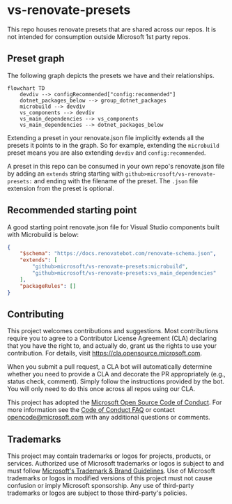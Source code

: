 # vs-renovate-presets

This repo houses renovate presets that are shared across our repos.
It is not intended for consumption outside Microsoft 1st party repos.

## Preset graph

The following graph depicts the presets we have and their relationships.

```mermaid
flowchart TD
    devdiv --> configRecommended["config:recommended"]
    dotnet_packages_below --> group_dotnet_packages
    microbuild --> devdiv
    vs_components --> devdiv
    vs_main_dependencies --> vs_components
    vs_main_dependencies --> dotnet_packages_below
```

Extending a preset in your renovate.json file implicitly extends all the presets it points to in the graph.
So for example, extending the `microbuild` preset means you are also extending `devdiv` and `config:recommended`.

A preset in this repo can be consumed in your own repo's renovate.json file by adding an `extends` string starting with `github>microsoft/vs-renovate-presets:` and ending with the filename of the preset.
The `.json` file extension from the preset is optional.

## Recommended starting point

A good starting point renovate.json file for Visual Studio components built with Microbuild is below:

```json
{
    "$schema": "https://docs.renovatebot.com/renovate-schema.json",
    "extends": [
        "github>microsoft/vs-renovate-presets:microbuild",
        "github>microsoft/vs-renovate-presets:vs_main_dependencies"
    ],
    "packageRules": []
}
```

## Contributing

This project welcomes contributions and suggestions.  Most contributions require you to agree to a
Contributor License Agreement (CLA) declaring that you have the right to, and actually do, grant us
the rights to use your contribution. For details, visit https://cla.opensource.microsoft.com.

When you submit a pull request, a CLA bot will automatically determine whether you need to provide
a CLA and decorate the PR appropriately (e.g., status check, comment). Simply follow the instructions
provided by the bot. You will only need to do this once across all repos using our CLA.

This project has adopted the [Microsoft Open Source Code of Conduct](https://opensource.microsoft.com/codeofconduct/).
For more information see the [Code of Conduct FAQ](https://opensource.microsoft.com/codeofconduct/faq/) or
contact [opencode@microsoft.com](mailto:opencode@microsoft.com) with any additional questions or comments.

## Trademarks

This project may contain trademarks or logos for projects, products, or services. Authorized use of Microsoft
trademarks or logos is subject to and must follow
[Microsoft's Trademark & Brand Guidelines](https://www.microsoft.com/legal/intellectualproperty/trademarks/usage/general).
Use of Microsoft trademarks or logos in modified versions of this project must not cause confusion or imply Microsoft sponsorship.
Any use of third-party trademarks or logos are subject to those third-party's policies.
